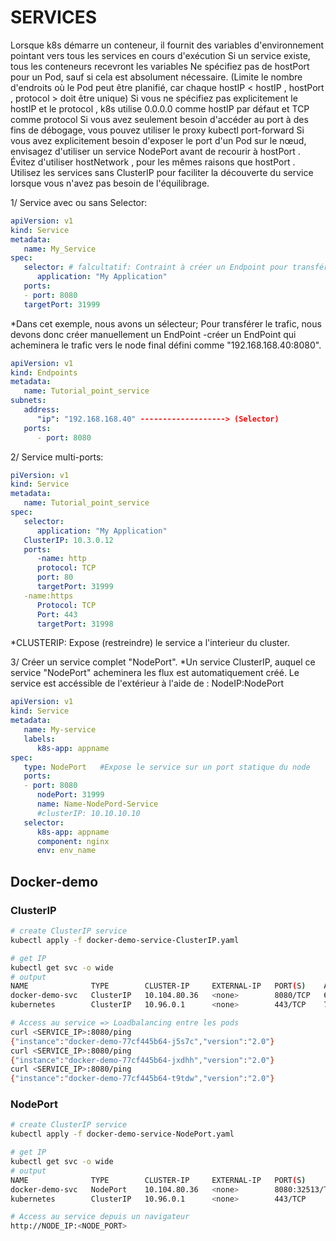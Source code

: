 # SERVICES

Lorsque k8s démarre un conteneur, il fournit des variables d'environnement pointant vers tous les services en cours d'exécution 
Si un service existe, tous les conteneurs recevront les variables
Ne spécifiez pas de hostPort pour un Pod, sauf si cela est absolument nécessaire. (Limite le nombre d'endroits où le Pod peut être planifié, car chaque hostIP < hostIP , hostPort , protocol > doit être unique)
 Si vous ne spécifiez pas explicitement le hostIP et le protocol , k8s utilise 0.0.0.0 comme hostIP par défaut et TCP comme protocol
Si vous avez seulement besoin d'accéder au port à des fins de débogage, vous pouvez utiliser le proxy kubectl port-forward
Si vous avez explicitement besoin d'exposer le port d'un Pod sur le nœud, envisagez d'utiliser un service NodePort avant de recourir à hostPort .
Évitez d'utiliser hostNetwork , pour les mêmes raisons que hostPort .
Utilisez les services sans ClusterIP  pour faciliter la découverte du service lorsque vous n'avez pas besoin de l'équilibrage.


1/ Service avec ou sans Selector:
```yaml
apiVersion: v1
kind: Service
metadata:
   name: My_Service
spec:
   selector: # falcultatif: Contraint à créer un Endpoint pour transférer le trafic
      application: "My Application"  
   ports:
   - port: 8080
   targetPort: 31999
```
*Dans cet exemple, nous avons un sélecteur; Pour transférer le trafic, nous devons donc créer manuellement un EndPoint
-créer un EndPoint qui acheminera le trafic vers le node final défini comme "192.168.168.40:8080".
```yaml
apiVersion: v1
kind: Endpoints
metadata:
   name: Tutorial_point_service
subnets:
   address:
      "ip": "192.168.168.40" -------------------> (Selector)
   ports:
      - port: 8080
```

2/ Service multi-ports:
```yaml
piVersion: v1
kind: Service
metadata:
   name: Tutorial_point_service
spec:
   selector:
      application: "My Application"
   ClusterIP: 10.3.0.12
   ports:
      -name: http
      protocol: TCP
      port: 80
      targetPort: 31999
   -name:https
      Protocol: TCP
      Port: 443
      targetPort: 31998
```      
*CLUSTERIP: Expose (restreindre) le service a l'interieur du cluster.       
      
      
3/ Créer un service complet "NodePort". 
*Un service ClusterIP, auquel ce service "NodePort" acheminera les flux est automatiquement créé. Le service est accéssible de l'extérieur à l'aide de :  NodeIP:NodePort

```yaml
apiVersion: v1
kind: Service
metadata:
   name: My-service
   labels:
      k8s-app: appname
spec:
   type: NodePort   #Expose le service sur un port statique du node
   ports:
   - port: 8080
      nodePort: 31999
      name: Name-NodePord-Service
      #clusterIP: 10.10.10.10
   selector:
      k8s-app: appname
      component: nginx
      env: env_name
```   


## Docker-demo

### ClusterIP

```sh
# create ClusterIP service
kubectl apply -f docker-demo-service-ClusterIP.yaml

# get IP
kubectl get svc -o wide
# output
NAME              TYPE        CLUSTER-IP     EXTERNAL-IP   PORT(S)    AGE     SELECTOR
docker-demo-svc   ClusterIP   10.104.80.36   <none>        8080/TCP   69s     app=docker-demo
kubernetes        ClusterIP   10.96.0.1      <none>        443/TCP    7h12m   <none>

# Access au service => Loadbalancing entre les pods
curl <SERVICE_IP>:8080/ping
{"instance":"docker-demo-77cf445b64-j5s7c","version":"2.0"}
curl <SERVICE_IP>:8080/ping
{"instance":"docker-demo-77cf445b64-jxdhh","version":"2.0"}
curl <SERVICE_IP>:8080/ping
{"instance":"docker-demo-77cf445b64-t9tdw","version":"2.0"}
```

### NodePort

```sh
# create ClusterIP service
kubectl apply -f docker-demo-service-NodePort.yaml

# get IP
kubectl get svc -o wide
# output
NAME              TYPE        CLUSTER-IP     EXTERNAL-IP   PORT(S)          AGE     SELECTOR
docker-demo-svc   NodePort    10.104.80.36   <none>        8080:32513/TCP   5m34s   app=docker-demo
kubernetes        ClusterIP   10.96.0.1      <none>        443/TCP          7h16m   <none>

# Access au service depuis un navigateur
http://NODE_IP:<NODE_PORT>
```